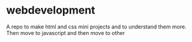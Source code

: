 # webdevelopment
A repo to make html and css mini projects and to understand them more. Then move to javascript and then move to other
